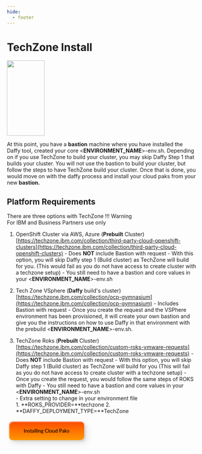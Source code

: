 ```yaml
---
hide:
  - footer
---
```


# TechZone Install

<img src='../images/techzone.jpeg'   align="top" width="100"
  height="200" style = "float">

At this point, you have a **bastion** machine where you have installed the Daffy tool, created your core <**ENVIRONMENT_NAME**>-env.sh.  Depending on if you use TechZone to build your cluster, you may skip Daffy Step 1 that builds your cluster. You will not use the bastion to build your cluster, but follow the steps to have TechZone build your cluster.  Once that is done, you would move on with the daffy process and install your cloud paks from your new **bastion.**

## Platform Requirements

There are three options with TechZone
!!! Warning   
      For IBM and Business Partners use only

  1. OpenShift Cluster via AWS, Azure (**Prebuilt** Cluster)   [https://techzone.ibm.com/collection/third-party-cloud-openshift-clusters](https://techzone.ibm.com/collection/third-party-cloud-openshift-clusters)
    - Does **NOT** include Bastion with request
    - With this option, you will skip Daffy step 1 (Build cluster) as TechZone will build for you. (This would fail as you do not have access to create cluster with a techzone setup)
    - You still need to have a bastion and core values in your <**ENVIRONMENT_NAME**>-env.sh



  2. Tech Zone VSphere (**Daffy** build's cluster) [https://techzone.ibm.com/collection/ocp-gymnasium](https://techzone.ibm.com/collection/ocp-gymnasium)
    - Includes Bastion with request
    - Once you create the request and the VSPhere environment has been provisioned, it will create your own bastion and give you the instructions on how to use Daffy in that environment with the prebuild <**ENVIRONMENT_NAME**>-env.sh.


  3. TechZone Roks (**Prebuilt** Cluster) [https://techzone.ibm.com/collection/custom-roks-vmware-requests](https://techzone.ibm.com/collection/custom-roks-vmware-requests)
    - Does **NOT** include Bastion with request
    - With this option, you will skip Daffy step 1 (Build cluster) as TechZone will build for you (This will fail as you do not have access to create cluster with a techzone setup)
    - Once you create the request, you would follow the same steps of ROKS with Daffy
    - You still need to have a bastion and core values in your <**ENVIRONMENT_NAME**>-env.sh  
    - Extra setting to change in your environment file      
          1. **ROKS_PROVIDER=**techzone
          2. **DAFFY_DEPLOYMENT_TYPE=**TechZone


<button onclick="location.href='../../Cloud-Paks/'" class="custom-btn btn-7">
Installing Cloud Paks</button>





<!-- PUT ANY JS OR CSS BELOW HERE-->

<style>

.frame {
  width: 90%;
  margin: 40px auto;
  text-align: center;
}
button {
  margin: 5px;
}
.custom-btn {
  width: 200px;
  height: 50px;
  color: black;
  border-radius: 10px;
  padding: 10px 25px;
  font-family: 'Lato', sans-serif;
  font-weight: 500;
  background: transparent;
  cursor: pointer;
  transition: all 0.3s ease;
  position: relative;
  display: inline-block;
   box-shadow:inset 2px 2px 2px 0px rgba(255,255,255,.5),
   7px 7px 20px 0px rgba(0,0,0,.1),
   4px 4px 5px 0px rgba(0,0,0,.1);
  outline: none;
}

/* 7 */
.btn-7 {
background: linear-gradient(0deg, rgba(255,151,0,1) 0%, rgba(251,75,2,1) 100%);
  line-height: 42px;
  padding: 0;
  border: none;
}
.btn-7 span {
  position: relative;
  display: block;
  width: 100%;
  height: 100%;
}
.btn-7:before,
.btn-7:after {
  position: absolute;
  content: "";
  right: 0;
  bottom: 0;
  background: rgba(251,75,2,1);
  box-shadow:
   -7px -7px 20px 0px rgba(255,255,255,.9),
   -4px -4px 5px 0px rgba(255,255,255,.9),
   7px 7px 20px 0px rgba(0,0,0,.2),
   4px 4px 5px 0px rgba(0,0,0,.3);
  transition: all 0.3s ease;
}
.btn-7:before{
   height: 0%;
   width: 2px;
}
.btn-7:after {
  width: 0%;
  height: 2px;
}
.btn-7:hover{
  color: rgba(251,75,2,1);
  background: transparent;
}
.btn-7:hover:before {
  height: 100%;
}
.btn-7:hover:after {
  width: 100%;
}
.btn-7 span:before,
.btn-7 span:after {
  position: absolute;
  content: "";
  left: 0;
  top: 0;
  background: rgba(251,75,2,1);
  box-shadow:
   -7px -7px 20px 0px rgba(255,255,255,.9),
   -4px -4px 5px 0px rgba(255,255,255,.9),
   7px 7px 20px 0px rgba(0,0,0,.2),
   4px 4px 5px 0px rgba(0,0,0,.3);
  transition: all 0.3s ease;
}
.btn-7 span:before {
  width: 2px;
  height: 0%;
}
.btn-7 span:after {
  height: 2px;
  width: 0%;
}
.btn-7 span:hover:before {
  height: 100%;
}
.btn-7 span:hover:after {
  width: 100%;
}
}
</style>
